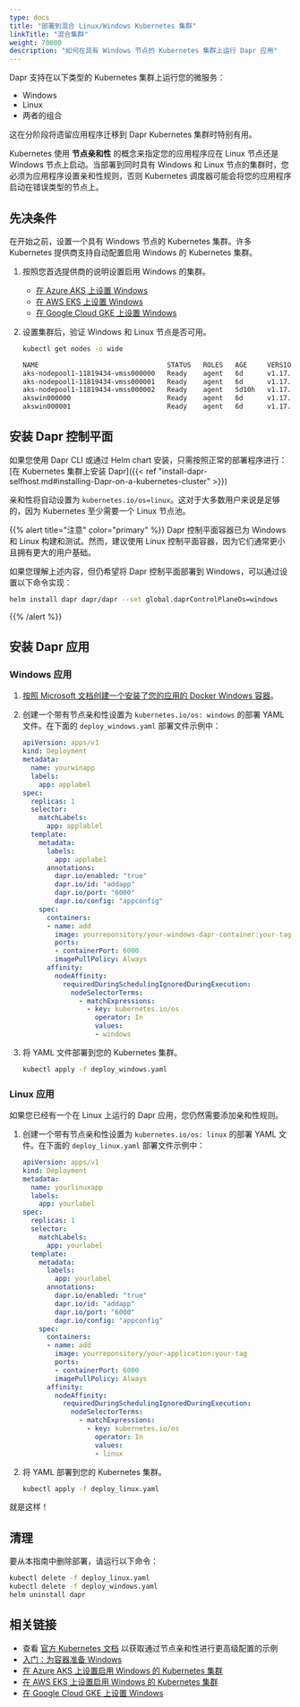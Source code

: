 ```yaml
---
type: docs
title: "部署到混合 Linux/Windows Kubernetes 集群"
linkTitle: "混合集群"
weight: 70000
description: "如何在具有 Windows 节点的 Kubernetes 集群上运行 Dapr 应用"
---
```


Dapr 支持在以下类型的 Kubernetes 集群上运行您的微服务：
- Windows
- Linux
- 两者的组合

这在分阶段将遗留应用程序迁移到 Dapr Kubernetes 集群时特别有用。

Kubernetes 使用 **节点亲和性** 的概念来指定您的应用程序应在 Linux 节点还是 Windows 节点上启动。当部署到同时具有 Windows 和 Linux 节点的集群时，您必须为应用程序设置亲和性规则，否则 Kubernetes 调度器可能会将您的应用程序启动在错误类型的节点上。

## 先决条件

在开始之前，设置一个具有 Windows 节点的 Kubernetes 集群。许多 Kubernetes 提供商支持自动配置启用 Windows 的 Kubernetes 集群。

1. 按照您首选提供商的说明设置启用 Windows 的集群。

   - [在 Azure AKS 上设置 Windows](https://docs.microsoft.com/azure/aks/windows-container-cli)
   - [在 AWS EKS 上设置 Windows](https://docs.aws.amazon.com/eks/latest/userguide/windows-support.html)
   - [在 Google Cloud GKE 上设置 Windows](https://cloud.google.com/kubernetes-engine/docs/how-to/creating-a-cluster-windows)

1. 设置集群后，验证 Windows 和 Linux 节点是否可用。

   ```bash
   kubectl get nodes -o wide

   NAME                                STATUS   ROLES   AGE     VERSION   INTERNAL-IP    EXTERNAL-IP      OS-IMAGE                         KERNEL-VERSION      CONTAINER-RUNTIME
   aks-nodepool1-11819434-vmss000000   Ready    agent   6d      v1.17.9   10.240.0.4     <none>        Ubuntu 16.04.6    LTS               4.15.0-1092-azure   docker://3.0.10+azure
   aks-nodepool1-11819434-vmss000001   Ready    agent   6d      v1.17.9   10.240.0.35    <none>        Ubuntu 16.04.6    LTS               4.15.0-1092-azure   docker://3.0.10+azure
   aks-nodepool1-11819434-vmss000002   Ready    agent   5d10h   v1.17.9   10.240.0.129   <none>        Ubuntu 16.04.6    LTS               4.15.0-1092-azure   docker://3.0.10+azure
   akswin000000                        Ready    agent   6d      v1.17.9   10.240.0.66    <none>        Windows Server 2019    Datacenter   10.0.17763.1339     docker://19.3.5
   akswin000001                        Ready    agent   6d      v1.17.9   10.240.0.97    <none>        Windows Server 2019    Datacenter   10.0.17763.1339     docker://19.3.5
   ```

## 安装 Dapr 控制平面

如果您使用 Dapr CLI 或通过 Helm chart 安装，只需按照正常的部署程序进行：[在 Kubernetes 集群上安装 Dapr]({{< ref "install-dapr-selfhost.md#installing-Dapr-on-a-kubernetes-cluster" >}})

亲和性将自动设置为 `kubernetes.io/os=linux`。这对于大多数用户来说是足够的，因为 Kubernetes 至少需要一个 Linux 节点池。

{{% alert title="注意" color="primary" %}}
Dapr 控制平面容器已为 Windows 和 Linux 构建和测试。然而，建议使用 Linux 控制平面容器，因为它们通常更小且拥有更大的用户基础。

如果您理解上述内容，但仍希望将 Dapr 控制平面部署到 Windows，可以通过设置以下命令实现：

```sh
helm install dapr dapr/dapr --set global.daprControlPlaneOs=windows
```
{{% /alert %}}

## 安装 Dapr 应用

### Windows 应用

1. [按照 Microsoft 文档创建一个安装了您的应用的 Docker Windows 容器](https://learn.microsoft.com/virtualization/windowscontainers/quick-start/set-up-environment?tabs=dockerce)。

1. 创建一个带有节点亲和性设置为 `kubernetes.io/os: windows` 的部署 YAML 文件。在下面的 `deploy_windows.yaml` 部署文件示例中：

   ```yaml
   apiVersion: apps/v1
   kind: Deployment
   metadata:
     name: yourwinapp
     labels:
       app: applabel
   spec:
     replicas: 1
     selector:
       matchLabels:
         app: applablel
     template:
       metadata:
         labels:
           app: applabel
         annotations:
           dapr.io/enabled: "true"
           dapr.io/id: "addapp"
           dapr.io/port: "6000"
           dapr.io/config: "appconfig"
       spec:
         containers:
         - name: add
           image: yourreponsitory/your-windows-dapr-container:your-tag
           ports:
           - containerPort: 6000
           imagePullPolicy: Always
         affinity:
           nodeAffinity:
             requiredDuringSchedulingIgnoredDuringExecution:
               nodeSelectorTerms:
                 - matchExpressions:
                   - key: kubernetes.io/os
                     operator: In
                     values:
                     - windows
   ```

1. 将 YAML 文件部署到您的 Kubernetes 集群。

   ```bash
   kubectl apply -f deploy_windows.yaml
   ```

### Linux 应用

如果您已经有一个在 Linux 上运行的 Dapr 应用，您仍然需要添加亲和性规则。

1. 创建一个带有节点亲和性设置为 `kubernetes.io/os: linux` 的部署 YAML 文件。在下面的 `deploy_linux.yaml` 部署文件示例中：

   ```yaml
   apiVersion: apps/v1
   kind: Deployment
   metadata:
     name: yourlinuxapp
     labels:
       app: yourlabel
   spec:
     replicas: 1
     selector:
       matchLabels:
         app: yourlabel
     template:
       metadata:
         labels:
           app: yourlabel
         annotations:
           dapr.io/enabled: "true"
           dapr.io/id: "addapp"
           dapr.io/port: "6000"
           dapr.io/config: "appconfig"
       spec:
         containers:
         - name: add
           image: yourreponsitory/your-application:your-tag
           ports:
           - containerPort: 6000
           imagePullPolicy: Always
         affinity:
           nodeAffinity:
             requiredDuringSchedulingIgnoredDuringExecution:
               nodeSelectorTerms:
                 - matchExpressions:
                   - key: kubernetes.io/os
                     operator: In
                     values:
                     - linux
   ```

1. 将 YAML 部署到您的 Kubernetes 集群。

   ```bash
   kubectl apply -f deploy_linux.yaml
   ```

就是这样！

## 清理

要从本指南中删除部署，请运行以下命令：

```bash
kubectl delete -f deploy_linux.yaml
kubectl delete -f deploy_windows.yaml
helm uninstall dapr
```

## 相关链接

- 查看 [官方 Kubernetes 文档](https://kubernetes.io/docs/concepts/scheduling-eviction/assign-pod-node/) 以获取通过节点亲和性进行更高级配置的示例
- [入门：为容器准备 Windows](https://docs.microsoft.com/virtualization/windowscontainers/quick-start/set-up-environment)
- [在 Azure AKS 上设置启用 Windows 的 Kubernetes 集群](https://docs.microsoft.com/azure/aks/windows-container-cli)
- [在 AWS EKS 上设置启用 Windows 的 Kubernetes 集群](https://docs.aws.amazon.com/eks/latest/userguide/windows-support.html)
- [在 Google Cloud GKE 上设置 Windows](https://cloud.google.com/kubernetes-engine/docs/how-to/creating-a-cluster-windows)